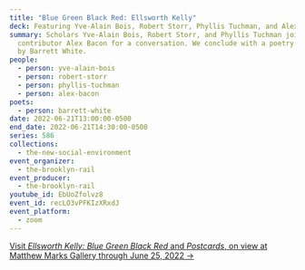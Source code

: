```yaml
---
title: "Blue Green Black Red: Ellsworth Kelly"
deck: Featuring Yve-Alain Bois, Robert Storr, Phyllis Tuchman, and Alex Bacon
summary: Scholars Yve-Alain Bois, Robert Storr, and Phyllis Tuchman join Rail
  contributor Alex Bacon for a conversation. We conclude with a poetry reading
  by Barrett White.
people:
  - person: yve-alain-bois
  - person: robert-storr
  - person: phyllis-tuchman
  - person: alex-bacon
poets:
  - person: barrett-white
date: 2022-06-21T13:00:00-0500
end_date: 2022-06-21T14:30:00-0500
series: 586
collections:
  - the-new-social-environment
event_organizer:
  - the-brooklyn-rail
event_producer:
  - the-brooklyn-rail
youtube_id: EbUoZfolvz8
event_id: recLO3vPFKIzXRxdJ
event_platform:
  - zoom
---
```

[Visit *Ellsworth Kelly: Blue Green Black Red* and *Postcards*, on view at Matthew Marks Gallery through June 25, 2022 →](https://matthewmarks.com/online/kelly-blue-green-black-red-postcards/)
